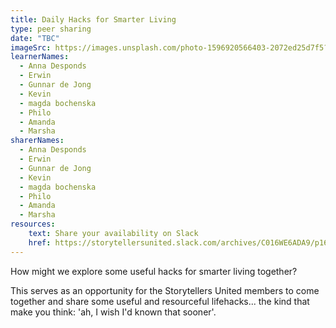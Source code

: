 ```yaml
---
title: Daily Hacks for Smarter Living
type: peer sharing
date: "TBC"
imageSrc: https://images.unsplash.com/photo-1596920566403-2072ed25d7f5?ixid=MXwxMjA3fDB8MHxwaG90by1wYWdlfHx8fGVufDB8fHw%3D&ixlib=rb-1.2.1&auto=format&fit=crop&w=1500&q=80
learnerNames:
  - Anna Desponds
  - Erwin
  - Gunnar de Jong
  - Kevin
  - magda bochenska
  - Philo
  - Amanda
  - Marsha
sharerNames:
  - Anna Desponds
  - Erwin
  - Gunnar de Jong
  - Kevin
  - magda bochenska
  - Philo
  - Amanda
  - Marsha
resources:
    text: Share your availability on Slack
    href: https://storytellersunited.slack.com/archives/C016WE6ADA9/p1614085402003400
---
```

How might we explore some useful hacks for smarter living together? 
<!--more-->
This serves as an opportunity for the Storytellers United members to come together and share some useful and resourceful lifehacks... the kind that make you think: 'ah, I wish I'd known that sooner'.

